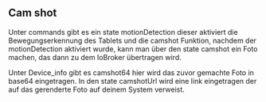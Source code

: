 ## Cam shot

Unter commands gibt es ein state motionDetection dieser aktiviert die Bewegungserkennung des Tablets und die camshot
Funktion, nachdem der motionDetection aktiviert wurde, kann man über den state camshot ein Foto machen, das dann zu
dem IoBroker übertragen wird.

Unter Device_info gibt es camshot64 hier wird das zuvor gemachte Foto in base64 eingetragen. In den state camshotUrl
wird eine link eingetragen der auf das gerenderte Foto auf deinem System verweist.

[comment]: <> (![MotionDetect-Mode]&#40;/images/media/Fully-Tablet-Control/MotionDetect-Mode.png&#41;)

[comment]: <> (![MotionDetect-Mode2]&#40;/images/media/Fully-Tablet-Control/MotionDetect-Mode2.png&#41;)

[comment]: <> (![recording_mode]&#40;/images/media/Fully-Tablet-Control/recording_mode.png&#41;)

[comment]: <> (![recording_mode2]&#40;/images/media/Fully-Tablet-Control/recording_mode2.png&#41;)

[comment]: <> (![single_shot_mode]&#40;/images/media/Fully-Tablet-Control/single_shot_mode.png&#41;)

[comment]: <> (![series_recording_mode]&#40;/images/media/Fully-Tablet-Control/series_recording_mode.png&#41;)

[comment]: <> (![Objects_camshotUrl]&#40;/images/media/Fully-Tablet-Control/Objects_camshotUrl.png&#41;)